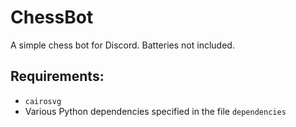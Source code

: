 # ChessBot
A simple chess bot for Discord. Batteries not included.

## Requirements:
- `cairosvg`
- Various Python dependencies specified in the file `dependencies`